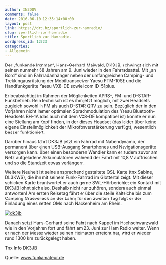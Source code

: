 ```yaml
---
author: IN3DOV
comments: false
date: 2016-06-10 12:35:14+00:00
layout: post
link: https://drc.bz/sportlich-zur-hamradio/
slug: sportlich-zur-hamradio
title: Sportlich zur Hamradio.
wordpress_id: 12323
categories:
- Allgemein
---
```


Der „funkende Ironman“, Hans-Gerhard Maiwald, DK3JB, schwingt sich mit seinen nunmehr 68 Jahren am 9. Juni wieder in den Fahrradsattel. Mit „an Bord“ sind im Fahrradanhänger neben der umfangreichen Camping- und Trekkingausrüstung der Mobiltransceiver Yaesu FTM-10SE und die Handfunkgeräte Yaesu VX8-DE sowie Icom ID-51plus.

Er beabsichtigt im Rahmen der Möglichkeiten APRS-, FM- und D-STAR-Funkbetrieb. Rein technisch ist es ihm jetzt möglich, mit zwei Headsets zugleich sowohl in FM als auch D-STAR QRV zu sein. Bezüglich der in den Vorjahren nicht immer optimalen Sprachmodulation des Yaesu Bluetooth-Headsets BH-1A (das auch mit dem VX8-DE kompatibel ist) konnte er nun eine Stellung am Kopf finden, in der dieses Headset (das leider über keine eigene Einstellmöglichkeit der Mikrofonverstärkerung verfügt), wesentlich besser funktioniert.

Darüber hinaus fährt DK3JB jetzt ein Fahrrad mit Nabendynamo, der permanent über einen USB-Ausgang Smartphones und Navigationsgeräte versorgen kann. Über einen besonderen Wandler kann er zudem zuvor am Netz aufgeladene Akkumulatoren während der Fahrt mit 13,8 V auffrischen und so die Standzeit etwas verlängern.

Weitere Neuheit ist seine ansprechend gestaltete QSL-Karte (tnx Sabine, DL3KWS), die ihn mit seinem Funk-Fahrrad im Glottertal zeigt. Mit dieser schicken Karte beantwortet er auch gerne SWL-Hörberichte; ein Kontakt mit DK3JB lohnt sich also. Deshalb nicht nur zuhören, sondern auch einmal antworten! Am ersten Reisetag fährt er über die steile Kalteiche bis zum Camping Graeveneck an der Lahn; für den zweiten Tag folgt er der Einladung eines netten OMs nach Nackenheim am Rhein.

[![dk3jb](https://drc.bz/wp-content/uploads/2016/06/dk3jb-1024x662.jpg)](https://drc.bz/wp-content/uploads/2016/06/dk3jb.jpg)

Danach setzt Hans-Gerhard seine Fahrt nach Kappel im Hochschwarzwald wie in den Vorjahren fort und fährt am 23. Juni zur Ham Radio weiter. Wenn er nach der Messe wieder seinen Heimatort erreicht hat, wird er wieder rund 1300 km zurückgelegt haben.

Tnx Info DK3JB

Quelle: www.funkamateur.de

